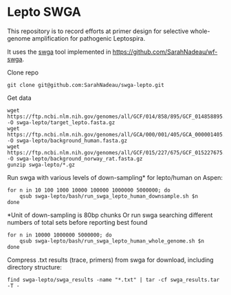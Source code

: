 # Lepto SWGA

This repository is to record efforts at primer design for selective whole-genome amplification for pathogenic Leptospira.

It uses the [swga](https://github.com/eclarke/swga) tool implemented in https://github.com/SarahNadeau/wf-swga.

Clone repo
```
git clone git@github.com:SarahNadeau/swga-lepto.git
```

Get data
```
wget https://ftp.ncbi.nlm.nih.gov/genomes/all/GCF/014/858/895/GCF_014858895.1_ASM1485889v1/GCF_014858895.1_ASM1485889v1_genomic.fna.gz -O swga-lepto/target_lepto.fasta.gz
wget https://ftp.ncbi.nlm.nih.gov/genomes/all/GCA/000/001/405/GCA_000001405.29_GRCh38.p14/GCA_000001405.29_GRCh38.p14_genomic.fna.gz -O swga-lepto/background_human.fasta.gz
wget https://ftp.ncbi.nlm.nih.gov/genomes/all/GCF/015/227/675/GCF_015227675.2_mRatBN7.2/GCF_015227675.2_mRatBN7.2_genomic.fna.gz -O swga-lepto/background_norway_rat.fasta.gz
gunzip swga-lepto/*.gz
```

Run swga with various levels of down-sampling* for lepto/human on Aspen:
``` 
for n in 10 100 1000 10000 100000 1000000 5000000; do 
    qsub swga-lepto/bash/run_swga_lepto_human_downsample.sh $n
done
```
*Unit of down-sampling is 80bp chunks
Or run swga searching different numbers of total sets before reporting best found
``` 
for n in 10000 1000000 5000000; do 
    qsub swga-lepto/bash/run_swga_lepto_human_whole_genome.sh $n
done
```

Compress .txt results (trace, primers) from swga for download, including directory structure: 
```
find swga-lepto/swga_results -name "*.txt" | tar -cf swga_results.tar -T -
```
